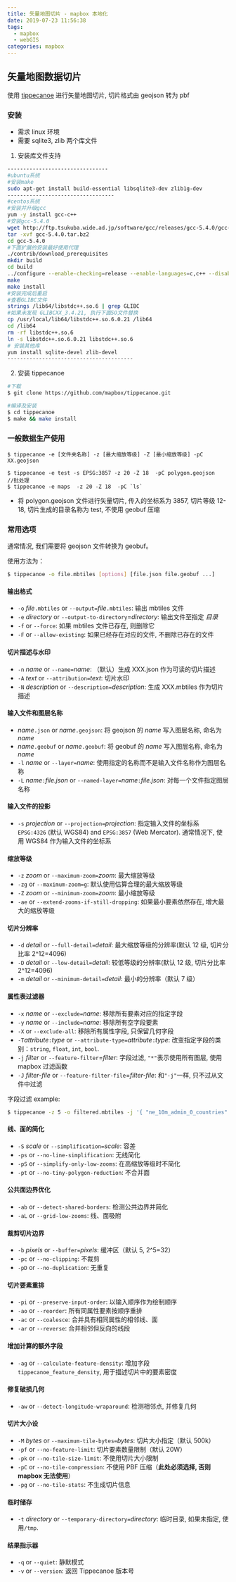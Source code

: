 ```yaml
---
title: 矢量地图切片 - mapbox 本地化
date: 2019-07-23 11:56:38
tags:
  - mapbox
  - webGIS
categories: mapbox
---
```


## 矢量地图数据切片

使用 [tippecanoe](https://github.com/mapbox/tippecanoe) 进行矢量地图切片, 切片格式由 geojson 转为 pbf

<!-- more -->

### 安装

- 需求 linux 环境
- 需要 sqlite3, zlib 两个库文件

1. 安装库文件支持

```sh
--------------------------------
#ubuntu系统
#安装make
sudo apt-get install build-essential libsqlite3-dev zlib1g-dev
----------------------------------
#centos系统
#安装并升级gcc
yum -y install gcc-c++
#安装gcc-5.4.0
wget http://ftp.tsukuba.wide.ad.jp/software/gcc/releases/gcc-5.4.0/gcc-5.4.0.tar.bz2
tar -xvf gcc-5.4.0.tar.bz2
cd gcc-5.4.0
#下面扩展的安装最好使用代理
./contrib/download_prerequisites
mkdir build
cd build
../configure --enable-checking=release --enable-languages=c,c++ --disable-multilib
make
make install
#安装完成后重启
#查看GLIBC文件
strings /lib64/libstdc++.so.6 | grep GLIBC
#如果未发现 GLIBCXX_3.4.21, 执行下面SO文件替换
cp /usr/local/lib64/libstdc++.so.6.0.21 /lib64
cd /lib64
rm -rf libstdc++.so.6
ln -s libstdc++.so.6.0.21 libstdc++.so.6
# 安装其他库
yum install sqlite-devel zlib-devel
----------------------------------------
```

2. 安装 tippecanoe

```sh
#下载
$ git clone https://github.com/mapbox/tippecanoe.git

#编译及安装
$ cd tippecanoe
$ make && make install
```

### 一般数据生产使用

```
$ tippecanoe -e [文件夹名称] -z [最大缩放等级] -Z [最小缩放等级] -pC XX.geojson
```

```
$ tippecanoe -e test -s EPSG:3857 -z 20 -Z 18  -pC polygon.geojson
//批处理
$ tippecanoe -e maps  -z 20 -Z 18  -pC `ls`
```

- 将 polygon.geojson 文件进行矢量切片, 传入的坐标系为 3857, 切片等级 12-18, 切片生成的目录名称为 test, 不使用 geobuf 压缩

### 常用选项

通常情况, 我们需要将 geojson 文件转换为 geobuf。

使用方法为：

```sh
$ tippecanoe -o file.mbtiles [options] [file.json file.geobuf ...]
```

#### 输出格式

- `-o` _file_`.mbtiles` or `--output=`_file_`.mbtiles`: 输出 mbtiles 文件
- `-e` _directory_ or `--output-to-directory`=_directory_: 输出文件至指定 _目录_
- `-f` or `--force`: 如果 mbtiles 文件已存在, 则删除它
- `-F` or `--allow-existing`: 如果已经存在对应的文件, 不删除已存在的文件

#### 切片描述与水印

- `-n` _name_ or `--name=`_name_: （默认）生成 XXX.json 作为可读的切片描述
- `-A` _text_ or `--attribution=`_text_: 切片水印
- `-N` _description_ or `--description=`_description_: 生成 XXX.mbtiles 作为切片描述

#### 输入文件和图层名称

- _name_`.json` or _name_`.geojson`: 将 geojson 的 _name_ 写入图层名称, 命名为 _name_
- _name_`.geobuf` or _name_`.geobuf`: 将 geobuf 的 _name_ 写入图层名称, 命名为 _name_
- `-l` _name_ or `--layer=`_name_: 使用指定的名称而不是输入文件名称作为图层名称
- `-L` _name_`:`_file.json_ or `--named-layer=`_name_`:`_file.json_: 对每一个文件指定图层名称

#### 输入文件的投影

- `-s` _projection_ or `--projection=`_projection_: 指定输入文件的坐标系 `EPSG:4326` (默认 WGS84) and `EPSG:3857` (Web Mercator). 通常情况下, 使用 WGS84 作为输入文件的坐标系

#### 缩放等级

- `-z` _zoom_ or `--maximum-zoom=`_zoom_: 最大缩放等级
- `-zg` or `--maximum-zoom=g`: 默认使用估算合理的最大缩放等级
- `-Z` _zoom_ or `--minimum-zoom=`_zoom_: 最小缩放等级
- `-ae` or `--extend-zooms-if-still-dropping`: 如果最小要素依然存在, 增大最大的缩放等级

#### 切片分辨率

- `-d` _detail_ or `--full-detail=`_detail_: 最大缩放等级的分辨率(默认 12 级, 切片分比率 2^12=4096)
- `-D` _detail_ or `--low-detail=`_detail_: 较低等级的分辨率(默认 12 级, 切片分比率 2^12=4096)
- `-m` _detail_ or `--minimum-detail=`_detail_: 最小的分辨率（默认 7 级）

#### 属性表过滤器

- `-x` _name_ or `--exclude=`_name_: 移除所有要素对应的指定字段
- `-y` _name_ or `--include=`_name_: 移除所有空字段要素
- `-X` or `--exclude-all`: 移除所有属性字段, 只保留几何字段
- `-T`_attribute_`:`_type_ or `--attribute-type=`_attribute_`:`_type_: 改变指定字段的类别：`string`, `float`, `int`, `bool`.
- `-j` _filter_ or `--feature-filter`=_filter_: 字段过滤, `"*"`表示使用所有图层, 使用 mapbox 过滤函数
- `-J` _filter-file_ or `--feature-filter-file`=_filter-file_: 和`"-j"`一样, 只不过从文件中过滤

字段过滤 example:

```sh
$ tippecanoe -z 5 -o filtered.mbtiles -j '{ "ne_10m_admin_0_countries": [ "all", [ "<", "scalerank", 3 ], [ ">", "LABELRANK", 5 ] ] }' ne_10m_admin_0_countries.geojson

```

#### 线、面的简化

- `-S` _scale_ or `--simplification=`_scale_: 容差
- `-ps` or `--no-line-simplification`: 无线简化
- `-pS` or `--simplify-only-low-zooms`: 在高缩放等级时不简化
- `-pt` or `--no-tiny-polygon-reduction`: 不合并面

#### 公共面边界优化

- `-ab` or `--detect-shared-borders`: 检测公共边界并简化
- `-aL` or `--grid-low-zooms`: 线、面吸附

#### 裁剪切片边界

- `-b` _pixels_ or `--buffer=`_pixels_: 缓冲区（默认 5, 2^5=32）
- `-pc` or `--no-clipping`: 不裁剪
- `-pD` or `--no-duplication`: 无重复

#### 切片要素重排

- `-pi` or `--preserve-input-order`: 以输入顺序作为绘制顺序
- `-ao` or `--reorder`: 所有同属性要素按顺序重排
- `-ac` or `--coalesce`: 合并具有相同属性的相邻线、面
- `-ar` or `--reverse`: 合并相邻但反向的线段

#### 增加计算的额外字段

- `-ag` or `--calculate-feature-density`: 增加字段`tippecanoe_feature_density`, 用于描述切片中的要素密度

#### 修复破损几何

- `-aw` or `--detect-longitude-wraparound`: 检测相邻点, 并修复几何

#### 切片大小设

- `-M` _bytes_ or `--maximum-tile-bytes=`_bytes_: 切片大小指定（默认 500k）
- `-pf` or `--no-feature-limit`: 切片要素数量限制（默认 20W）
- `-pk` or `--no-tile-size-limit`: 不使用切片大小限制
- `-pC` or `--no-tile-compression`: 不使用 PBF 压缩（**此处必须选择, 否则 mapbox 无法使用**）
- `-pg` or `--no-tile-stats`: 不生成切片信息

#### 临时储存

- `-t` _directory_ or `--temporary-directory=`_directory_: 临时目录, 如果未指定, 使用`/tmp`.

#### 结果指示器

- `-q` or `--quiet`: 静默模式
- `-v` or `--version`: 返回 Tippecanoe 版本号
